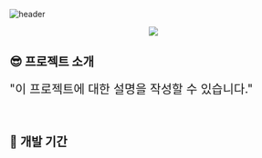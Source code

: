 ![header](https://capsule-render.vercel.app/api?type=waving&color=6684F3&height=280&section=header&text=project%20title&fontSize=80&fontColor=ffffff)

<div align='center'><img src='https://img.shields.io/badge/Flutter-02569B?style=for-the-badge&logo=flutter&logoColor=white'></div>

## 😎 프로젝트 소개
<span style='font-size:150%'>"이 프로젝트에 대한 설명을 작성할 수 있습니다."</span>
<br>
<br>
<br>
## 📆 개발 기간
